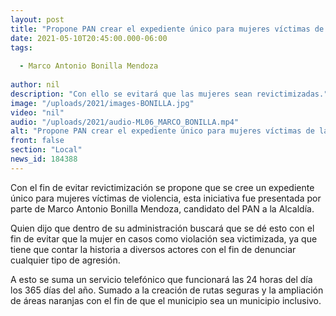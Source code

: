 ```yaml
---
layout: post
title: "Propone PAN crear el expediente único para mujeres víctimas de la violencia"
date: 2021-05-10T20:45:00.000-06:00
tags:
  
  - Marco Antonio Bonilla Mendoza
  
author: nil
description: "Con ello se evitará que las mujeres sean revictimizadas."
image: "/uploads/2021/images-BONILLA.jpg"
video: "nil"
audio: "/uploads/2021/audio-ML06_MARCO_BONILLA.mp4"
alt: "Propone PAN crear el expediente único para mujeres víctimas de la violencia"
front: false
section: "Local"
news_id: 184388
---
```


Con el fin de evitar revictimización se propone que se cree un expediente único para mujeres víctimas de violencia, esta iniciativa fue presentada por parte de Marco Antonio Bonilla Mendoza, candidato del PAN a la Alcaldía.

Quien dijo que dentro de su administración buscará que se dé esto con el fin de evitar que la mujer en casos como violación sea victimizada, ya que tiene que contar la historia a diversos actores con el fin de denunciar cualquier tipo de agresión.

A esto se suma un servicio telefónico que funcionará las 24 horas del día los 365 días del año. Sumado a la creación de rutas seguras y la ampliación de áreas naranjas con el fin de que el municipio sea un municipio inclusivo.
